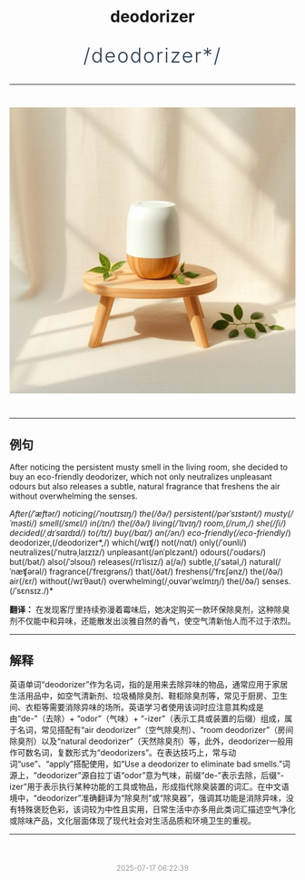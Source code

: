 <div align="center">

# deodorizer

<div style="margin: 30px 0;">
<h1 style="font-size: 2.5em; font-weight: 300; letter-spacing: 2px; margin: 0; color: #2c3e50;">
/deodorizer*/
</h1>
</div>

</div>

---

<div align="center" style="margin: 40px 0;">

![deodorizer](images/deodorizer.png)

</div>

---

## 例句

After noticing the persistent musty smell in the living room, she decided to buy an eco-friendly deodorizer, which not only neutralizes unpleasant odours but also releases a subtle, natural fragrance that freshens the air without overwhelming the senses.

*After(/ˈæftər/) noticing(/ˈnoʊtɪsɪŋ/) the(/ðə/) persistent(/pərˈsɪstənt/) musty(/ˈməsti/) smell(/smɛl/) in(/ɪn/) the(/ðə/) living(/ˈlɪvɪŋ/) room,(/rum,/) she(/ʃi/) decided(/ˌdɪˈsaɪdɪd/) to(/tɪ/) buy(/baɪ/) an(/ən/) eco-friendly(/eco-friendly*/) deodorizer,(/deodorizer*,/) which(/wɪʧ/) not(/nɑt/) only(/ˈoʊnli/) neutralizes(/ˈnutrəˌlaɪzɪz/) unpleasant(/ənˈplɛzənt/) odours(/ˈoʊdərs/) but(/bət/) also(/ˈɔlsoʊ/) releases(/rɪˈlisɪz/) a(/ə/) subtle,(/ˈsətəl,/) natural(/ˈnæʧərəl/) fragrance(/ˈfreɪgrəns/) that(/ðət/) freshens(/ˈfrɛʃənz/) the(/ðə/) air(/ɛr/) without(/wɪˈθaʊt/) overwhelming(/ˌoʊvərˈwɛlmɪŋ/) the(/ðə/) senses.(/ˈsɛnsɪz./)*

**翻译：** 在发现客厅里持续弥漫着霉味后，她决定购买一款环保除臭剂，这种除臭剂不仅能中和异味，还能散发出淡雅自然的香气，使空气清新怡人而不过于浓烈。

---

## 解释

英语单词“deodorizer”作为名词，指的是用来去除异味的物品，通常应用于家居生活用品中，如空气清新剂、垃圾桶除臭剂、鞋柜除臭剂等，常见于厨房、卫生间、衣柜等需要消除异味的场所。英语学习者使用该词时应注意其构成是由“de-”（去除）+ “odor”（气味）+ “-izer”（表示工具或装置的后缀）组成，属于名词，常见搭配有“air deodorizer”（空气除臭剂）、“room deodorizer”（房间除臭剂）以及“natural deodorizer”（天然除臭剂）等，此外，deodorizer一般用作可数名词，复数形式为“deodorizers”。在表达技巧上，常与动词“use”、“apply”搭配使用，如“Use a deodorizer to eliminate bad smells.”词源上，“deodorizer”源自拉丁语“odor”意为气味，前缀“de-”表示去除，后缀“-izer”用于表示执行某种功能的工具或物品，形成指代除臭装置的词汇。在中文语境中，“deodorizer”准确翻译为“除臭剂”或“除臭器”，强调其功能是消除异味，没有特殊褒贬色彩，该词较为中性且实用，日常生活中亦多用此类词汇描述空气净化或除味产品，文化层面体现了现代社会对生活品质和环境卫生的重视。


---

<div align="center" style="margin-top: 50px;">
<small style="color: #999; font-size: 0.9em;">2025-07-17 06:22:39</small>
</div>

